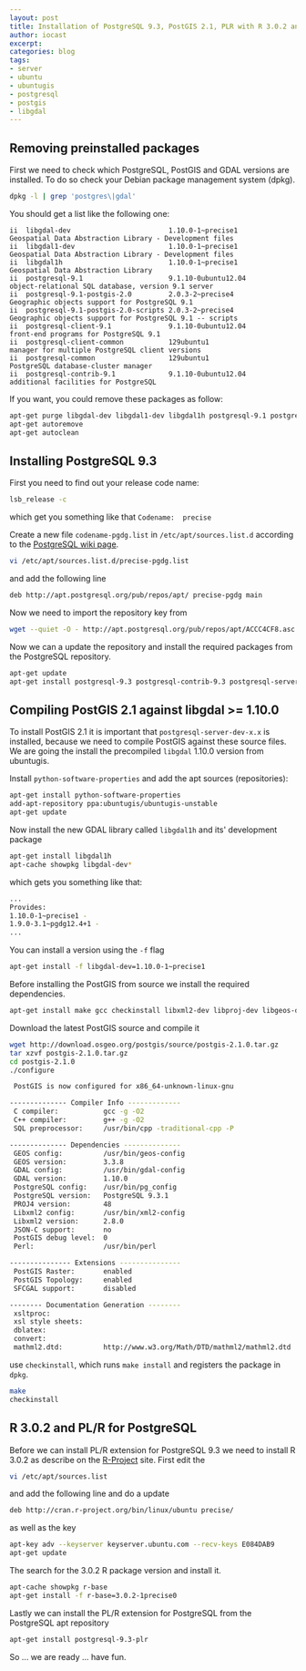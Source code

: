 ```yaml
---
layout: post
title: Installation of PostgreSQL 9.3, PostGIS 2.1, PLR with R 3.0.2 and libgdal1h (libgdal >= 1.10.0) on Ubuntu 12.03 LTS (precise)
author: iocast
excerpt: 
categories: blog
tags:
- server
- ubuntu
- ubuntugis
- postgresql
- postgis
- libgdal
---
```


## Removing preinstalled packages

First we need to check which PostgreSQL, PostGIS and GDAL versions are installed. To do so check your Debian package management system (dpkg).
```bash
dpkg -l | grep 'postgres\|gdal'
```

You should get a list like the following one:
```
ii  libgdal-dev                        1.10.0-1~precise1                 Geospatial Data Abstraction Library - Development files
ii  libgdal1-dev                       1.10.0-1~precise1                 Geospatial Data Abstraction Library - Development files
ii  libgdal1h                          1.10.0-1~precise1                 Geospatial Data Abstraction Library
ii  postgresql-9.1                     9.1.10-0ubuntu12.04               object-relational SQL database, version 9.1 server
ii  postgresql-9.1-postgis-2.0         2.0.3-2~precise4                  Geographic objects support for PostgreSQL 9.1
ii  postgresql-9.1-postgis-2.0-scripts 2.0.3-2~precise4                  Geographic objects support for PostgreSQL 9.1 -- scripts
ii  postgresql-client-9.1              9.1.10-0ubuntu12.04               front-end programs for PostgreSQL 9.1
ii  postgresql-client-common           129ubuntu1                        manager for multiple PostgreSQL client versions
ii  postgresql-common                  129ubuntu1                        PostgreSQL database-cluster manager
ii  postgresql-contrib-9.1             9.1.10-0ubuntu12.04               additional facilities for PostgreSQL
```

If you want, you could remove these packages as follow:
```bash
apt-get purge libgdal-dev libgdal1-dev libgdal1h postgresql-9.1 postgresql-9.1-postgis-2.0 postgresql-9.1-postgis-2.0-scripts postgresql-client-9.1 postgresql-client-common postgresql-common
apt-get autoremove
apt-get autoclean
```

## Installing PostgreSQL 9.3

First you need to find out your release code name:
```bash
lsb_release -c
```

which get you something like that ```Codename:	precise```

Create a new file ```codename-pgdg.list``` in ```/etc/apt/sources.list.d``` according to the [PostgreSQL wiki page][pgsql].
```bash
vi /etc/apt/sources.list.d/precise-pgdg.list
```

and add the following line
```bash
deb http://apt.postgresql.org/pub/repos/apt/ precise-pgdg main
```

Now we need to import the repository key from
```bash
wget --quiet -O - http://apt.postgresql.org/pub/repos/apt/ACCC4CF8.asc | sudo apt-key add -
```

Now we can a update the repository and install the required packages from the PostgreSQL repository.
```bash
apt-get update
apt-get install postgresql-9.3 postgresql-contrib-9.3 postgresql-server-dev-9.3
```


## Compiling PostGIS 2.1 against libgdal >= 1.10.0

To install PostGIS 2.1 it is important that ```postgresql-server-dev-x.x``` is installed, because we need to compile PostGIS against these source files. We are going the install the precompiled ```libgdal``` 1.10.0 version from ubuntugis.

Install ```python-software-properties``` and add the apt sources (repositories):
```bash
apt-get install python-software-properties
add-apt-repository ppa:ubuntugis/ubuntugis-unstable
apt-get update
```

Now install the new GDAL library called ```libgdal1h``` and its' development package
```bash
apt-get install libgdal1h
apt-cache showpkg libgdal-dev*
```

which gets you something like that:
```bash
...
Provides: 
1.10.0-1~precise1 - 
1.9.0-3.1~pgdg12.4+1 - 
...
```

You can install a version using the ```-f``` flag
```bash
apt-get install -f libgdal-dev=1.10.0-1~precise1
```

Before installing the PostGIS from source we install the required dependencies.
```bash
apt-get install make gcc checkinstall libxml2-dev libproj-dev libgeos-dev
```

Download the latest PostGIS source and compile it
```bash
wget http://download.osgeo.org/postgis/source/postgis-2.1.0.tar.gz
tar xzvf postgis-2.1.0.tar.gz 
cd postgis-2.1.0
./configure
```

```bash
 PostGIS is now configured for x86_64-unknown-linux-gnu

-------------- Compiler Info ------------- 
 C compiler:           gcc -g -O2
 C++ compiler:         g++ -g -O2
 SQL preprocessor:     /usr/bin/cpp -traditional-cpp -P

-------------- Dependencies -------------- 
 GEOS config:          /usr/bin/geos-config
 GEOS version:         3.3.8
 GDAL config:          /usr/bin/gdal-config
 GDAL version:         1.10.0
 PostgreSQL config:    /usr/bin/pg_config
 PostgreSQL version:   PostgreSQL 9.3.1
 PROJ4 version:        48
 Libxml2 config:       /usr/bin/xml2-config
 Libxml2 version:      2.8.0
 JSON-C support:       no
 PostGIS debug level:  0
 Perl:                 /usr/bin/perl

--------------- Extensions --------------- 
 PostGIS Raster:       enabled
 PostGIS Topology:     enabled
 SFCGAL support:       disabled

-------- Documentation Generation -------- 
 xsltproc:             
 xsl style sheets:     
 dblatex:              
 convert:              
 mathml2.dtd:          http://www.w3.org/Math/DTD/mathml2/mathml2.dtd
```

use ```checkinstall```, which runs ```make install``` and registers the package in ```dpkg```.
```bash
make
checkinstall
```


## R 3.0.2 and PL/R for PostgreSQL

Before we can install PL/R extension for PostgreSQL 9.3 we need to install R 3.0.2 as describe on the [R-Project][cran] site. First edit the
```bash
vi /etc/apt/sources.list
```
and add the following line and do a update
```bash
deb http://cran.r-project.org/bin/linux/ubuntu precise/
```
as well as the key
```bash
apt-key adv --keyserver keyserver.ubuntu.com --recv-keys E084DAB9
apt-get update
```


The search for the 3.0.2 R package version and install it.

```bash
apt-cache showpkg r-base
apt-get install -f r-base=3.0.2-1precise0
```


Lastly we can install the PL/R extension for PostgreSQL from the PostgreSQL apt repository
```bash
apt-get install postgresql-9.3-plr
```

So ... we are ready ... have fun.


[pgsql]: https://wiki.postgresql.org/wiki/Apt       "Apt - PostgreSQL wiki"
[cran]: http://cran.r-project.org                   "The Comprehensive R Archive Network"
